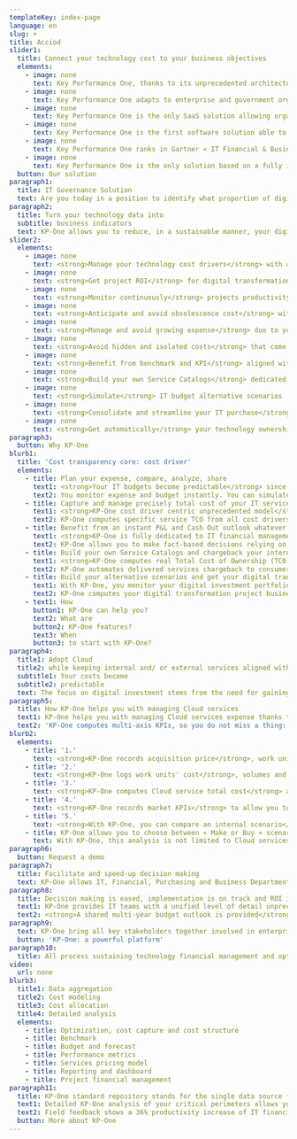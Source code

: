 ```yaml
---
templateKey: index-page
language: en
slug: +
title: Acciod
slider1:
  title: Connect your technology cost to your business objectives
  elements:
    - image: none
      text: Key Performance One, thanks to its unprecedented architecture, ensures an end-to-end data aggregation and structuration as well as its lifecycle
    - image: none
      text: Key Performance One adapts to enterprise and government organizations by identifying IT services producers and consumers
    - image: none
      text: Key Performance One is the only SaaS solution allowing organizations to share the same IT financial metrics for Total Cost of Ownership and Total Value of Ownership (TCO-TVO)
    - image: none
      text: Key Performance One is the first software solution able to bring together, plan and connect digital expenses and investments
    - image: none
      text: Key Performance One ranks in Gartner « IT Financial & Business Management » ITFM-ITBM Market Guide Top 5 solutions
    - image: none
      text: Key Performance One is the only solution based on a fully integrated IT business algorithm relying on a unique data model
  button: Our solution
paragraph1:
  title: IT Governance Solution
  text: Are you today in a position to identify what proportion of digital/technology expense is included in your products and/or services and what it will be tomorrow to achieve business goals?
paragraph2:
  title: Turn your technology data into
  subtitle: business indicators
  text: KP-One allows you to reduce, in a sustainable manner, your digital cost to its real usage ratio and to align your technology investments with business strategic needs.
slider2:
  elements:
    - image: none
      text: <strong>Manage your technology cost drivers</strong> with a unified view
    - image: none
      text: <strong>Get project ROI</strong> for digital transformation
    - image: none
      text: <strong>Monitor continuously</strong> projects productivity and avoid drift
    - image: none
      text: <strong>Anticipate and avoid obsolescence cost</strong> with IT budget predictability
    - image: none
      text: <strong>Manage and avoid growing expense</strong> due to your Cloud services with TCO and TVO
    - image: none
      text: <strong>Avoid hidden and isolated costs</strong> that come along with shadow IT risk
    - image: none
      text: <strong>Benefit from benchmark and KPI</strong> aligned with your business context
    - image: none
      text: <strong>Build your own Service Catalogs</strong> dedicated to your business
    - image: none
      text: <strong>Simulate</strong> IT budget alternative scenarios
    - image: none
      text: <strong>Consolidate and streamline your IT purchase</strong> according to supplier and service type
    - image: none
      text: <strong>Get automatically</strong> your technology ownership cost
paragraph3:
  button: Why KP-One
blurb1:
  title: 'Cost transparency core: cost driver'
  elements:
    - title: Plan your expense, compare, analyze, share
      text1: <strong>Your IT budgets become predictable</strong> since KP-One computes them from your real fixed and variable costs.
      text2: You monitor expense and budget instantly. You can simulate your next years' budget and compare them with previous fiscal years.
    - title: Capture and manage precisely total cost of your IT services (TCO)
      text1: <strong>KP-One cost driver centric unprecedented model</strong> allows you to match all technology resources with all their cost types
      text2: KP-One computes specific service TCO from all cost drivers attached to each technology resource.
    - title: Benefit from an instant P&L and Cash Out outlook whatever the budget or investment project analyzed might be
      text1: <strong>KP-One is fully dedicated to IT financial management and IT governance</strong> allowing you to bring all financial and technology decision makers together.
      text2: KP-One allows you to make fact-based decisions relying on synchronized Cash Out and P&L outlooks whatever the analyzed or simulated perimeter might be.
    - title: Build your own Service Catalogs and chargeback your internal customers with full transparency
      text1: <strong>KP-One computes real Total Cost of Ownership (TCO)</strong> for each service consumer/ user. KP-One assists you with building specific Services Catalogs, work units and contextual KPIs.
      text2: KP-One automates delivered services chargeback to consumers.
    - title: Build your alternative scenarios and get your digital transformation project ROI and Payback
      text1: With KP-One, you monitor your digital investment portfolio and project benefit tracking along with their impact on recurring maintenance operations.
      text2: KP-One computes your digital transformation project business case for you by comparing initial and target total cost of operation. You can anticipate on technology obsolescence and related additional costs.
    - text1: How
      button1: KP-One can help you?
      text2: What are
      button2: KP-One features?
      text3: When
      button3: to start with KP-One?
paragraph4:
  title1: Adopt Cloud
  title2: while keeping internal and/ or external services aligned with your budget
  subtitle1: Your costs become
  subtitle2: predictable
  text: The focus on digital investment stems from the need for gaining market intelligence and technology powerful offerings. Corporations are focusing on data acquisition and processing that are enabled by Cloud computing mature offerings.
paragraph5:
  title: How KP-One helps you with managing Cloud services
  text1: KP-One helps you with managing Cloud services expense thanks to its unprecedented seamless data model.
  text2: 'KP-One computes multi-axis KPIs, so you do not miss a thing:'
blurb2:
  elements:
    - title: '1.'
      text: <strong>KP-One records acquisition price</strong>, work units' cost and computes total cost (IaaS, PaaS, SaaS) allowing to analyze and understand overwhelming Cloud services invoices.
    - title: '2.'
      text: <strong>KP-One logs work units' cost</strong>, volumes and Total Cost of Ownership (TCO) overtime. KP-One records work units, and volumes variations.
    - title: '3.'
      text: <strong>KP-One computes Cloud service total cost</strong> and records variance to compute Total Value of Ownership (TVO).
    - title: '4.'
      text: <strong>KP-One records market KPIs</strong> to allow you to compare with Cloud most appropriate usage rate according to instant best price.
    - title: '5.'
      text: <strong>With KP-One, you can compare an internal scenario</strong> with a Cloud adoption scenario designed with your specific volumes. This comparison allows you to compute transformation project ROI and to tell if Cloud flexibility has a relevant cost in your context.
    - title: KP-One allows you to choose between « Make or Buy » scenarios.
      text: With KP-One, this analysis is not limited to Cloud services and can be extended <strong>to any internal/ external service.</strong>
paragraph6:
  button: Request a demo
paragraph7:
  title: Facilitate and speed-up decision making
  text: KP-One allows IT, Financial, Purchasing and Business Departments to have a shared and reliable understanding of technology expense along with its impact on enterprise delivered service.
paragraph8:
  title: Decision making is eased, implementation is on track and ROI is auditable.
  text1: KP-One provides IT teams with a unified level of detail unprecedented in other solutions and executive management with strategic financial data. IT assets value, whether they are investments or delivered services, can be instantly analyzed. KP-One provides all mandatory features for budget deviation monitoring, technology cost structure analysis and digital transformation investments impact calculation.
  text2: <strong>A shared multi-year budget outlook is provided</strong> (past or future), available on both Cash Out and P&L, contextual KPIs are computed, benchmark is enabled, alternative scenarios are included as well as the entire project portfolio.
paragraph9:
  text: KP-One bring all key stakeholders together involved in enterprise digital transformation
  button: 'KP-One: a powerful platform'
paragraph10:
  title: All process sustaining technology financial management and optimization are automated by KP-One
video:
  url: none
blurb3:
  title1: Data aggregation
  title2: Cost modeling
  title3: Cost allocation
  title4: Detailed analysis
  elements:
    - title: Optimization, cost capture and cost structure
    - title: Benchmark
    - title: Budget and forecast
    - title: Performance metrics
    - title: Services pricing model
    - title: Reporting and dashboard
    - title: Project financial management
paragraph11:
  title: KP-One standard repository stands for the single data source for the collaborative analysis platform which turns your technical and financial data into business KPIs.
  text1: Detailed KP-One analysis of your critical perimeters allows you to identify structural and sustainable savings with an order of magnitude between 15%-20% as soon as implemented.
  text2: Field feedback shows a 36% productivity increase of IT financial management processes.
  button: More about KP-One
---
```

